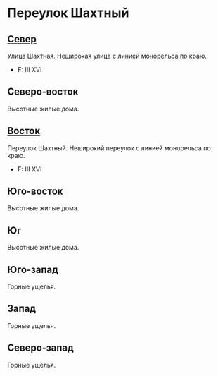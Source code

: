 # Переулок Шахтный

## [Север](./450110.md)

Улица Шахтная.
Неширокая улица с линией монорельса по краю.

* F:    III XVI

## Северо-восток

Высотные жилые дома.

## [Восток](./460115.md)

Переулок Шахтный.
Неширокий переулок с линией монорельса по краю.

* F:    III XVI

## Юго-восток

Высотные жилые дома.

## Юг

Высотные жилые дома.

## Юго-запад

Горные ущелья.

## Запад

Горные ущелья.

## Северо-запад

Горные ущелья.
